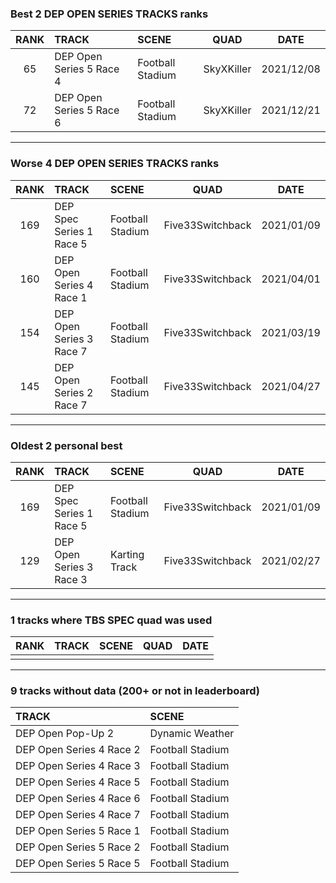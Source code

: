 ### Best 2 DEP OPEN SERIES TRACKS ranks
|RANK|TRACK|SCENE|QUAD|DATE|
|:---:|:---|:---|:---:|:---:|
|65|DEP Open Series 5 Race 4|Football Stadium|SkyXKiller|2021/12/08|
|72|DEP Open Series 5 Race 6|Football Stadium|SkyXKiller|2021/12/21|
---
### Worse 4 DEP OPEN SERIES TRACKS ranks
|RANK|TRACK|SCENE|QUAD|DATE|
|:---:|:---|:---|:---:|:---:|
|169|DEP Spec Series 1 Race 5|Football Stadium|Five33Switchback|2021/01/09|
|160|DEP Open Series 4 Race 1|Football Stadium|Five33Switchback|2021/04/01|
|154|DEP Open Series 3 Race 7|Football Stadium|Five33Switchback|2021/03/19|
|145|DEP Open Series 2 Race 7|Football Stadium|Five33Switchback|2021/04/27|
---
### Oldest 2 personal best
|RANK|TRACK|SCENE|QUAD|DATE|
|:---:|:---|:---|:---:|:---:|
|169|DEP Spec Series 1 Race 5|Football Stadium|Five33Switchback|2021/01/09|
|129|DEP Open Series 3 Race 3|Karting Track|Five33Switchback|2021/02/27|
---
### 1 tracks where TBS SPEC quad was used
|RANK|TRACK|SCENE|QUAD|DATE|
|:---:|:---|:---|:---:|:---:|
||||||
---
### 9 tracks without data (200+ or not in leaderboard)
|TRACK|SCENE|
|:---|:---|
|DEP Open Pop-Up 2|Dynamic Weather|
|DEP Open Series 4 Race 2|Football Stadium|
|DEP Open Series 4 Race 3|Football Stadium|
|DEP Open Series 4 Race 5|Football Stadium|
|DEP Open Series 4 Race 6|Football Stadium|
|DEP Open Series 4 Race 7|Football Stadium|
|DEP Open Series 5 Race 1|Football Stadium|
|DEP Open Series 5 Race 2|Football Stadium|
|DEP Open Series 5 Race 5|Football Stadium|
